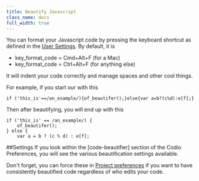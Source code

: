 ```yaml
---
title: Beautify Javascript
class_name: docs
full_width: true
---
```


You can format your Javascript code by pressing the keyboard shortcut as defined in the [User Settings](/docs/ide/customization/codio-prefs). By default, it is 

- key_format_code = Cmd+Alt+F (for a Mac)
- key_format_code = Ctrl+Alt+F (for anything else)

It will indent your code correctly and manage spaces and other cool things.

For example, if you start our with this

	if ('this_is'==/an_example/){of_beautifer();}else{var a=b?(c%d):e[f];}

Then after beautifying, you will end up with this

	if ('this_is' == /an_example/) {
	    of_beautifer();
	} else {
	    var a = b ? (c % d) : e[f];

##Settings
If you look within the [code-beautifier] section of the Codio Preferences, you will see the various beautification settings available. 

Don't forget, you can force these in [Project preferences](/docs/ide/customization/project-prefs) if you want to have consistently beautified code regardless of who edits your code.
